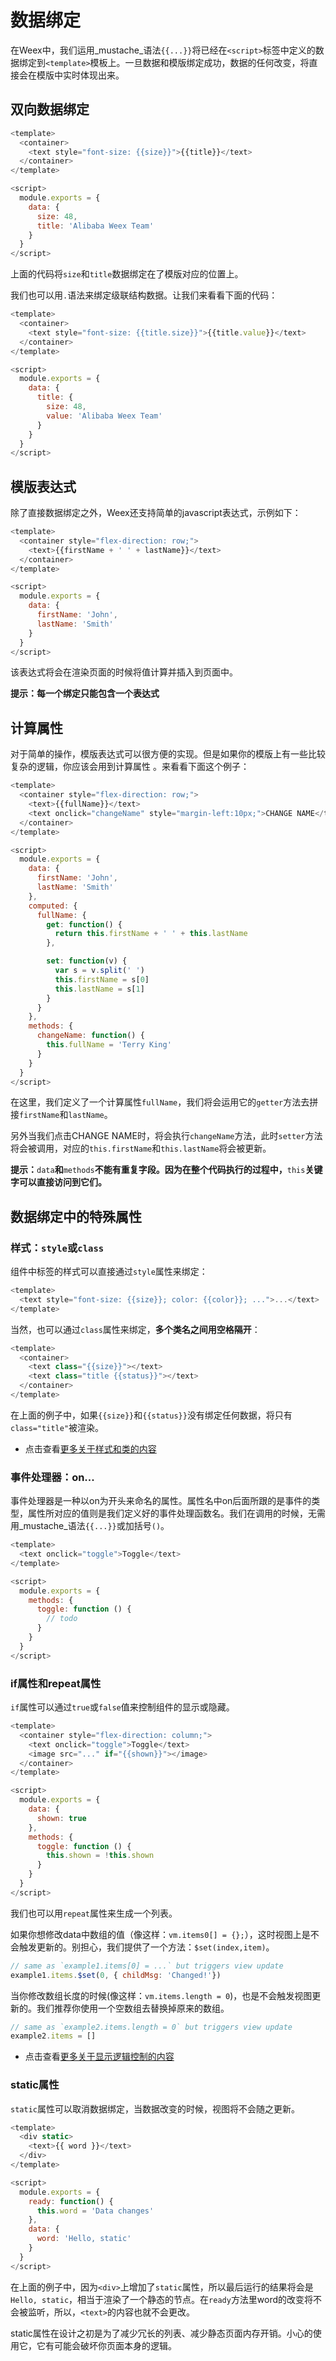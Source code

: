 # 数据绑定

在Weex中，我们运用_mustache_语法`{{...}}`将已经在`<script>`标签中定义的数据绑定到`<template>`模板上。一旦数据和模版绑定成功，数据的任何改变，将直接会在模版中实时体现出来。

## 双向数据绑定

```js
<template>
  <container>
    <text style="font-size: {{size}}">{{title}}</text>
  </container>
</template>

<script>
  module.exports = {
    data: {
      size: 48,
      title: 'Alibaba Weex Team'
    }
  }
</script>
```

上面的代码将`size`和`title`数据绑定在了模版对应的位置上。

我们也可以用`.`语法来绑定级联结构数据。让我们来看看下面的代码：

```js
<template>
  <container>
    <text style="font-size: {{title.size}}">{{title.value}}</text>
  </container>
</template>

<script>
  module.exports = {
    data: {
      title: {
        size: 48,
        value: 'Alibaba Weex Team'
      }
    }
  }
</script>
```

## 模版表达式

除了直接数据绑定之外，Weex还支持简单的javascript表达式，示例如下：

```js
<template>
  <container style="flex-direction: row;">
    <text>{{firstName + ' ' + lastName}}</text>
  </container>
</template>

<script>
  module.exports = {
    data: {
      firstName: 'John',
      lastName: 'Smith'
    }
  }
</script>
```

该表达式将会在渲染页面的时候将值计算并插入到页面中。

**提示：每一个绑定只能包含一个表达式**

## 计算属性

对于简单的操作，模版表达式可以很方便的实现。但是如果你的模版上有一些比较复杂的逻辑，你应该会用到计算属性 。来看看下面这个例子：

```js
<template>
  <container style="flex-direction: row;">
    <text>{{fullName}}</text>
    <text onclick="changeName" style="margin-left:10px;">CHANGE NAME</text>
  </container>
</template>

<script>
  module.exports = {
    data: {
      firstName: 'John',
      lastName: 'Smith'
    },
    computed: {
      fullName: {
        get: function() {
          return this.firstName + ' ' + this.lastName
        },

        set: function(v) {
          var s = v.split(' ')
          this.firstName = s[0]
          this.lastName = s[1]
        }
      }
    },
    methods: {
      changeName: function() {
        this.fullName = 'Terry King'
      }
    }
  }
</script>
```

在这里，我们定义了一个计算属性`fullName`，我们将会运用它的`getter`方法去拼接`firstName`和`lastName`。

另外当我们点击CHANGE NAME时，将会执行`changeName`方法，此时`setter`方法将会被调用，对应的`this.firstName`和`this.lastName`将会被更新。

**提示：**`data`**和**`methods`**不能有重复字段。因为在整个代码执行的过程中，**`this`**关键字可以直接访问到它们。**

## 数据绑定中的特殊属性

### 样式：`style`或`class`

组件中标签的样式可以直接通过`style`属性来绑定：

```js
<template>
  <text style="font-size: {{size}}; color: {{color}}; ...">...</text>
</template>
```

当然，也可以通过`class`属性来绑定，**多个类名之间用空格隔开**：

```js
<template>
  <container>
    <text class="{{size}}"></text>
    <text class="title {{status}}"></text>
  </container>
</template>
```

在上面的例子中，如果`{{size}}`和`{{status}}`没有绑定任何数据，将只有`class="title"`被渲染。

* 点击查看[更多关于样式和类的内容](/style_class.md)

### 事件处理器：on...

事件处理器是一种以on为开头来命名的属性。属性名中on后面所跟的是事件的类型，属性所对应的值则是我们定义好的事件处理函数名。我们在调用的时候，无需用_mustache_语法`{{...}}`或加括号`()`。

```js
<template>
  <text onclick="toggle">Toggle</text>
</template>

<script>
  module.exports = {
    methods: {
      toggle: function () {
        // todo
      }
    }
  }
</script>
```

### if属性和repeat属性

`if`属性可以通过`true`或`false`值来控制组件的显示或隐藏。

```js
<template>
  <container style="flex-direction: column;">
    <text onclick="toggle">Toggle</text>
    <image src="..." if="{{shown}}"></image>
  </container>
</template>

<script>
  module.exports = {
    data: {
      shown: true
    },
    methods: {
      toggle: function () {
        this.shown = !this.shown
      }
    }
  }
</script>
```

我们也可以用`repeat`属性来生成一个列表。

如果你想修改data中数组的值（像这样：`vm.items0[] = {};`），这时视图上是不会触发更新的。别担心，我们提供了一个方法：`$set(index,item)`。

```js
// same as `example1.items[0] = ...` but triggers view update
example1.items.$set(0, { childMsg: 'Changed!'})
```

当你修改数组长度的时候\(像这样：`vm.items.length = 0`\)，也是不会触发视图更新的。我们推荐你使用一个空数组去替换掉原来的数组。

```js
// same as `example2.items.length = 0` but triggers view update
example2.items = []
```

* 点击查看[更多关于显示逻辑控制的内容](/display_logic_control.md)

### static属性

`static`属性可以取消数据绑定，当数据改变的时候，视图将不会随之更新。

```js
<template>
  <div static>
    <text>{{ word }}</text>
  </div>
</template>

<script>
  module.exports = {
    ready: function() {
      this.word = 'Data changes'
    },
    data: {
      word: 'Hello, static'
    }
  }
</script>
```

在上面的例子中，因为`<div>`上增加了`static`属性，所以最后运行的结果将会是`Hello, static`，相当于渲染了一个静态的节点。在`ready`方法里word的改变将不会被监听，所以，`<text>`的内容也就不会更改。

static属性在设计之初是为了减少冗长的列表、减少静态页面内存开销。小心的使用它，它有可能会破坏你页面本身的逻辑。



